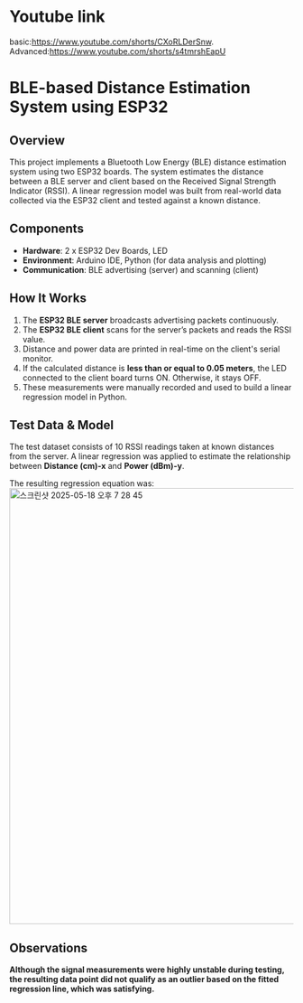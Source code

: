 # Youtube link
basic:https://www.youtube.com/shorts/CXoRLDerSnw.
Advanced:https://www.youtube.com/shorts/s4tmrshEapU


# BLE-based Distance Estimation System using ESP32

## Overview

This project implements a Bluetooth Low Energy (BLE) distance estimation system using two ESP32 boards.
The system estimates the distance between a BLE server and client based on the Received Signal Strength Indicator (RSSI).
A linear regression model was built from real-world data collected via the ESP32 client and tested against a known distance.

## Components

- **Hardware**: 2 x ESP32 Dev Boards, LED
- **Environment**: Arduino IDE, Python (for data analysis and plotting)
- **Communication**: BLE advertising (server) and scanning (client)

## How It Works

1. The **ESP32 BLE server** broadcasts advertising packets continuously.
2. The **ESP32 BLE client** scans for the server’s packets and reads the RSSI value.
3. Distance and power data are printed in real-time on the client's serial monitor.
4. If the calculated distance is **less than or equal to 0.05 meters**, the LED connected to the client board turns ON. Otherwise, it stays OFF.
5. These measurements were manually recorded and used to build a linear regression model in Python.



## Test Data & Model

The test dataset consists of 10 RSSI readings taken at known distances from the server.
A linear regression was applied to estimate the relationship between **Distance (cm)-x** and **Power (dBm)-y**.

The resulting regression equation was:
<img width="772" alt="스크린샷 2025-05-18 오후 7 28 45" src="https://github.com/user-attachments/assets/6eb96b64-9fce-4e67-a609-002bbf46bf64" />

## Observations

**Although the signal measurements were highly unstable during testing, the resulting data point did not qualify as an outlier based on the fitted regression line, which was satisfying.**


